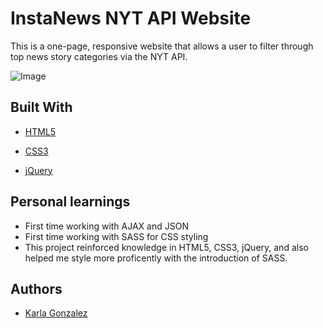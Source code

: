 # InstaNews NYT API Website

This is a one-page, responsive website that allows a user to filter through top news story categories via the NYT API.

![Image](assets/images/instanews-screenshot.png)

## Built With

* [HTML5](https://developer.mozilla.org/en-US/docs/Web/Guide/HTML/HTML5)

* [CSS3](https://developer.mozilla.org/en-US/docs/Learn/CSS/Introduction_to_CSS)

* [jQuery](https://jquery.com/)


## Personal learnings

* First time working with AJAX and JSON
* First time working with SASS for CSS styling
* This project reinforced knowledge in HTML5, CSS3, jQuery, and also helped me style more proficently with the introduction of SASS.

## Authors

* [Karla Gonzalez](https://github.com/karlapaulina)
